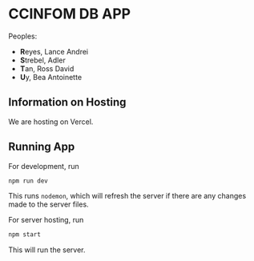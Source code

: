 # CCINFOM DB APP

Peoples:

- **R**eyes, Lance Andrei
- **S**trebel, Adler
- **T**an, Ross David
- **U**y, Bea Antoinette

## Information on Hosting

We are hosting on Vercel.

## Running App

For development, run

```bash
npm run dev
```

This runs `nodemon`, which will refresh the server if there are any changes made to the server files.

For server hosting, run

```bash
npm start
```

This will run the server.

